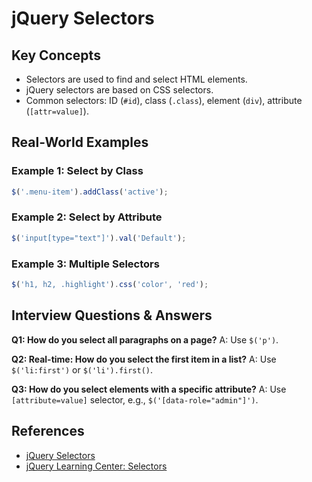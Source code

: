 # jQuery Selectors

## Key Concepts
- Selectors are used to find and select HTML elements.
- jQuery selectors are based on CSS selectors.
- Common selectors: ID (`#id`), class (`.class`), element (`div`), attribute (`[attr=value]`).

## Real-World Examples

### Example 1: Select by Class
```javascript
$('.menu-item').addClass('active');
```

### Example 2: Select by Attribute
```javascript
$('input[type="text"]').val('Default');
```

### Example 3: Multiple Selectors
```javascript
$('h1, h2, .highlight').css('color', 'red');
```

## Interview Questions & Answers

**Q1: How do you select all paragraphs on a page?**
A: Use `$('p')`.

**Q2: Real-time: How do you select the first item in a list?**
A: Use `$('li:first')` or `$('li').first()`.

**Q3: How do you select elements with a specific attribute?**
A: Use `[attribute=value]` selector, e.g., `$('[data-role="admin"]')`.

## References
- [jQuery Selectors](https://api.jquery.com/category/selectors/)
- [jQuery Learning Center: Selectors](https://learn.jquery.com/using-jquery-core/selecting-elements/)
